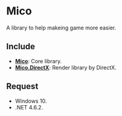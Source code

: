 # Mico

A library to help makeing game more easier.

## Include

- [**Mico**](https://github.com/Link-Arthur/Mico/tree/master/Common/Mico): Core library.
- [**Mico.DirectX**](https://github.com/Link-Arthur/Mico/tree/master/Common/Mico.DirectX): Render library by DirectX.

## Request
  - Windows 10.
  - .NET 4.6.2.




 


